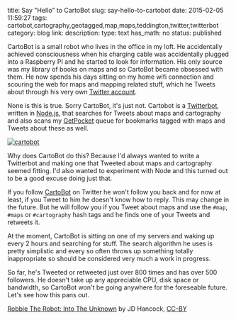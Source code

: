 title: Say "Hello" to CartoBot
slug: say-hello-to-cartobot
date: 2015-02-05 11:59:27
tags: cartobot,cartography,geotagged,map,maps,teddington,twitter,twitterbot
category: blog
link: 
description: 
type: text
has_math: no
status: published

CartoBot is a small robot who lives in the office in my loft. He accidentally achieved consciousness when his charging cable was accidentally plugged into a Raspberry PI and he started to look for information. His only source was my library of books on maps and so CartoBot became obsessed with them. He now spends his days sitting on my home wifi connection and scouring the web for maps and mapping related stuff, which he Tweets about through his very own [Twitter account](https://twitter.com/cartobot "https://twitter.com/cartobot").

None is this is true. Sorry CartoBot, it's just not. Cartobot is a [Twitterbot](http://en.wikipedia.org/wiki/Twitterbot "http://en.wikipedia.org/wiki/Twitterbot"), written in [Node.js](http://nodejs.org/ "http://nodejs.org/"), that searches for Tweets about maps and cartography and also scans my [GetPocket](http://getpocket.com/ "http://getpocket.com/") queue for bookmarks tagged with maps and Tweets about these as well.

<!-- TEASER_END -->

[![cartobot](/wp-content/uploads/2015/02/cartobot-1024x641.png)](/wp-content/uploads/2015/02/cartobot.png "/wp-content/uploads/2015/02/cartobot.png")

Why does CartoBot do this? Because I'd always wanted to write a Twitterbot and making one that Tweeted about maps and cartography seemed fitting. I'd also wanted to experiment with Node and this turned out to be a good excuse doing just that.

If you follow [CartoBot](https://twitter.com/cartobot "https://twitter.com/cartobot") on Twitter he won't follow you back and for now at least, if you Tweet to him he doesn't know how to reply. This may change in the future. But he will follow you if you Tweet about maps and use the `#map`, `#maps` or `#cartography` hash tags and he finds one of your Tweets and retweets it.

At the moment, CartoBot is sitting on one of my servers and waking up every 2 hours and searching for stuff. The search algorithm he uses is pretty simplistic and every so often throws up something totally inappropriate so should be considered very much a work in progress.

So far, he's Tweeted or retweeted just over 800 times and has over 500 followers. He doesn't take up any appreciable CPU, disk space or bandwidth, so CartoBot won't be going anywhere for the foreseable future. Let's see how this pans out.



[Robbie The Robot: Into The Unknown](https://www.flickr.com/photos/jdhancock/7801182534/ "https://www.flickr.com/photos/jdhancock/7801182534/") by JD Hancock, [CC-BY](https://creativecommons.org/licenses/by/2.0/ "https://creativecommons.org/licenses/by/2.0/")

